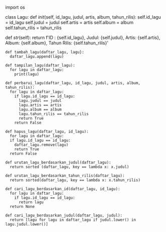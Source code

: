 import os

class Lagu:
  def _init_(self, id_lagu, judul, artis, album, tahun_rilis):
    self.id_lagu = id_lagu
    self.judul = judul
    self.artis = artis 
    self.album = album
    self.tahun_rilis = tahun_rilis

  def _str_(self):
    return f'ID : {self.id_lagu}, Judul: {self.judul}, Artis: {self.artis}, Album: {self.album}, Tahun Rilis: {self.tahun_rilis}'
    
    def tambah_lagu(daftar_lagu, lagu}:
      daftar_lagu.append(lagu)
      
    def tampilan_lagu(daftar_lagu):
      for lagu in daftar_lagu:
        print(lagu)

    def perbarui_lagu(daftar_lagu, id_lagu, judul, artis, album, tahun_rilis):
      for lagu in daftar_lagu:
        if lagu.id_lagu == id_lagu:
          lagu.judul == judul
          lagu.artis == artis
          lagu.album == album
          lagu.tahun_rilis == tahun_rilis
          return True
        return False
        
    def hapus_lagu(daftar_lagu, id_lagu):
      for lagu in daftar_lagu:
      if lagu.id_lagu == id_lagu:
        daftar_lagu.remove(lagu)
        return True
      return False

    def urutan_lagu_berdasarkan_judul(daftar_lagu): 
      return sorted (daftar_lagu, key == lambda x: x.judul)

    def urutan_lagu_berdasarkan_tahun_rilis(daftar_lagu):
      return sorted(daftar_lagu, key == lambda x: x.tahun_rilis)

    def cari_lagu_berdasarkan_id(daftar_lagu, id_lagu):
      for lagu in daftar_lagu:
        if lagu.id_lagu == id_lagu:
          return lagu
      return None

    def cari_lagu_berdasarkan_judul(daftar_lagu, judul):
      return [lagu for lagu in daftar_lagu if judul.lower() in lagu.judul.lower()]
